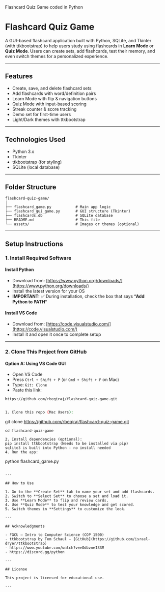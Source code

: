 Flashcard Quiz Game coded in Python
# Flashcard Quiz Game

A GUI-based flashcard application built with Python, SQLite, and Tkinter (with ttkbootstrap) to help users study using flashcards in **Learn Mode** or **Quiz Mode**. Users can create sets, add flashcards, test their memory, and even switch themes for a personalized experience.

---

## Features

- Create, save, and delete flashcard sets
- Add flashcards with word/definition pairs
- Learn Mode with flip & navigation buttons
- Quiz Mode with input-based scoring
- Streak counter & score tracking
- Demo set for first-time users
- Light/Dark themes with ttkbootstrap

---

## Technologies Used

- Python 3.x
- Tkinter
- ttkbootstrap (for styling)
- SQLite (local database)

---

## Folder Structure

```
flashcard-quiz-game/
│
├── flashcard_game.py           # Main app logic
├── flashcard_gui_game.py       # GUI structure (Tkinter)
├── flashcards.db               # SQLite database
├── README.md                   # This file
└── assets/                     # Images or themes (optional)
```

---

## Setup Instructions

### 1. Install Required Software

#### Install Python
- Download from: [https://www.python.org/downloads/](https://www.python.org/downloads/)
- Install the latest version for your OS
- **IMPORTANT:** ✅ During installation, check the box that says **“Add Python to PATH”**

#### Install VS Code
- Download from: [https://code.visualstudio.com/](https://code.visualstudio.com/)
- Install it and open it once to complete setup

---

### 2. Clone This Project from GitHub

#### Option A: Using VS Code GUI
- Open VS Code
- Press `Ctrl + Shift + P` (or `Cmd + Shift + P` on Mac)
- Type: `Git: Clone`
- Paste this link:

```bash
https://github.com/rbeqiraj/flashcard-quiz-game.git


1. Clone this repo (Mac Users):
   ```
   git clone https://github.com/rbeqiraj/flashcard-quiz-game.git
   ```
   cd flashcard-quiz-game

2. Install dependencies (optional):
   pip install ttkbootstrap (Needs to be installed via pip)
   sqlite3 is built into Python - no install needed
4. Run the app:
   ```
   python flashcard_game.py
   ```

---

## How to Use

1. Go to the **Create Set** tab to name your set and add flashcards.
2. Switch to **Select Set** to choose a set and load it.
3. Use **Learn Mode** to flip and review cards.
4. Use **Quiz Mode** to test your knowledge and get scored.
5. Switch themes in **Settings** to customize the look.

---

## Acknowledgments

- FGCU – Intro to Computer Science (COP 1500)
- ttkbootstrap by Tom Schaul – [GitHub](https://github.com/israel-dryer/ttkbootstrap)
- https://www.youtube.com/watch?v=eOdbvneI33M
- https://discord.gg/python

---

## License

This project is licensed for educational use.

---
